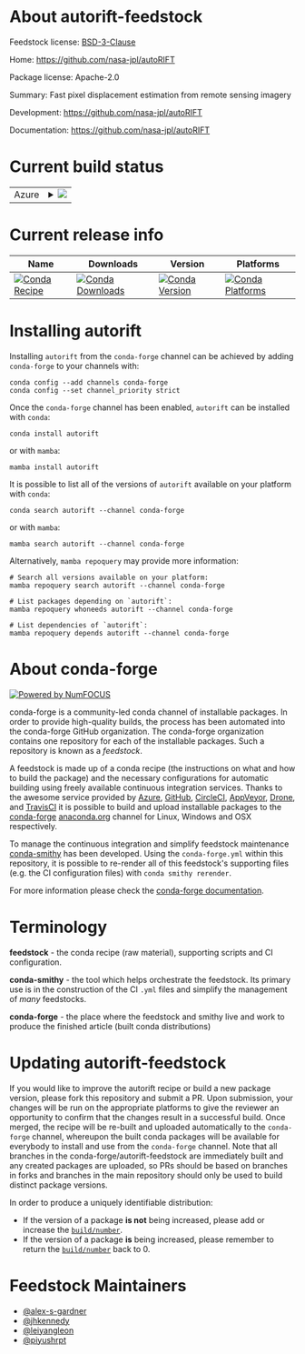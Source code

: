 About autorift-feedstock
========================

Feedstock license: [BSD-3-Clause](https://github.com/conda-forge/autorift-feedstock/blob/main/LICENSE.txt)

Home: https://github.com/nasa-jpl/autoRIFT

Package license: Apache-2.0

Summary: Fast pixel displacement estimation from remote sensing imagery

Development: https://github.com/nasa-jpl/autoRIFT

Documentation: https://github.com/nasa-jpl/autoRIFT

Current build status
====================


<table>
    
  <tr>
    <td>Azure</td>
    <td>
      <details>
        <summary>
          <a href="https://dev.azure.com/conda-forge/feedstock-builds/_build/latest?definitionId=8082&branchName=main">
            <img src="https://dev.azure.com/conda-forge/feedstock-builds/_apis/build/status/autorift-feedstock?branchName=main">
          </a>
        </summary>
        <table>
          <thead><tr><th>Variant</th><th>Status</th></tr></thead>
          <tbody><tr>
              <td>linux_64_python3.10.____cpython</td>
              <td>
                <a href="https://dev.azure.com/conda-forge/feedstock-builds/_build/latest?definitionId=8082&branchName=main">
                  <img src="https://dev.azure.com/conda-forge/feedstock-builds/_apis/build/status/autorift-feedstock?branchName=main&jobName=linux&configuration=linux%20linux_64_python3.10.____cpython" alt="variant">
                </a>
              </td>
            </tr><tr>
              <td>linux_64_python3.11.____cpython</td>
              <td>
                <a href="https://dev.azure.com/conda-forge/feedstock-builds/_build/latest?definitionId=8082&branchName=main">
                  <img src="https://dev.azure.com/conda-forge/feedstock-builds/_apis/build/status/autorift-feedstock?branchName=main&jobName=linux&configuration=linux%20linux_64_python3.11.____cpython" alt="variant">
                </a>
              </td>
            </tr><tr>
              <td>linux_64_python3.12.____cpython</td>
              <td>
                <a href="https://dev.azure.com/conda-forge/feedstock-builds/_build/latest?definitionId=8082&branchName=main">
                  <img src="https://dev.azure.com/conda-forge/feedstock-builds/_apis/build/status/autorift-feedstock?branchName=main&jobName=linux&configuration=linux%20linux_64_python3.12.____cpython" alt="variant">
                </a>
              </td>
            </tr><tr>
              <td>linux_64_python3.9.____cpython</td>
              <td>
                <a href="https://dev.azure.com/conda-forge/feedstock-builds/_build/latest?definitionId=8082&branchName=main">
                  <img src="https://dev.azure.com/conda-forge/feedstock-builds/_apis/build/status/autorift-feedstock?branchName=main&jobName=linux&configuration=linux%20linux_64_python3.9.____cpython" alt="variant">
                </a>
              </td>
            </tr><tr>
              <td>osx_64_python3.10.____cpython</td>
              <td>
                <a href="https://dev.azure.com/conda-forge/feedstock-builds/_build/latest?definitionId=8082&branchName=main">
                  <img src="https://dev.azure.com/conda-forge/feedstock-builds/_apis/build/status/autorift-feedstock?branchName=main&jobName=osx&configuration=osx%20osx_64_python3.10.____cpython" alt="variant">
                </a>
              </td>
            </tr><tr>
              <td>osx_64_python3.11.____cpython</td>
              <td>
                <a href="https://dev.azure.com/conda-forge/feedstock-builds/_build/latest?definitionId=8082&branchName=main">
                  <img src="https://dev.azure.com/conda-forge/feedstock-builds/_apis/build/status/autorift-feedstock?branchName=main&jobName=osx&configuration=osx%20osx_64_python3.11.____cpython" alt="variant">
                </a>
              </td>
            </tr><tr>
              <td>osx_64_python3.12.____cpython</td>
              <td>
                <a href="https://dev.azure.com/conda-forge/feedstock-builds/_build/latest?definitionId=8082&branchName=main">
                  <img src="https://dev.azure.com/conda-forge/feedstock-builds/_apis/build/status/autorift-feedstock?branchName=main&jobName=osx&configuration=osx%20osx_64_python3.12.____cpython" alt="variant">
                </a>
              </td>
            </tr><tr>
              <td>osx_64_python3.9.____cpython</td>
              <td>
                <a href="https://dev.azure.com/conda-forge/feedstock-builds/_build/latest?definitionId=8082&branchName=main">
                  <img src="https://dev.azure.com/conda-forge/feedstock-builds/_apis/build/status/autorift-feedstock?branchName=main&jobName=osx&configuration=osx%20osx_64_python3.9.____cpython" alt="variant">
                </a>
              </td>
            </tr><tr>
              <td>osx_arm64_python3.10.____cpython</td>
              <td>
                <a href="https://dev.azure.com/conda-forge/feedstock-builds/_build/latest?definitionId=8082&branchName=main">
                  <img src="https://dev.azure.com/conda-forge/feedstock-builds/_apis/build/status/autorift-feedstock?branchName=main&jobName=osx&configuration=osx%20osx_arm64_python3.10.____cpython" alt="variant">
                </a>
              </td>
            </tr><tr>
              <td>osx_arm64_python3.11.____cpython</td>
              <td>
                <a href="https://dev.azure.com/conda-forge/feedstock-builds/_build/latest?definitionId=8082&branchName=main">
                  <img src="https://dev.azure.com/conda-forge/feedstock-builds/_apis/build/status/autorift-feedstock?branchName=main&jobName=osx&configuration=osx%20osx_arm64_python3.11.____cpython" alt="variant">
                </a>
              </td>
            </tr><tr>
              <td>osx_arm64_python3.12.____cpython</td>
              <td>
                <a href="https://dev.azure.com/conda-forge/feedstock-builds/_build/latest?definitionId=8082&branchName=main">
                  <img src="https://dev.azure.com/conda-forge/feedstock-builds/_apis/build/status/autorift-feedstock?branchName=main&jobName=osx&configuration=osx%20osx_arm64_python3.12.____cpython" alt="variant">
                </a>
              </td>
            </tr><tr>
              <td>osx_arm64_python3.9.____cpython</td>
              <td>
                <a href="https://dev.azure.com/conda-forge/feedstock-builds/_build/latest?definitionId=8082&branchName=main">
                  <img src="https://dev.azure.com/conda-forge/feedstock-builds/_apis/build/status/autorift-feedstock?branchName=main&jobName=osx&configuration=osx%20osx_arm64_python3.9.____cpython" alt="variant">
                </a>
              </td>
            </tr>
          </tbody>
        </table>
      </details>
    </td>
  </tr>
</table>

Current release info
====================

| Name | Downloads | Version | Platforms |
| --- | --- | --- | --- |
| [![Conda Recipe](https://img.shields.io/badge/recipe-autorift-green.svg)](https://anaconda.org/conda-forge/autorift) | [![Conda Downloads](https://img.shields.io/conda/dn/conda-forge/autorift.svg)](https://anaconda.org/conda-forge/autorift) | [![Conda Version](https://img.shields.io/conda/vn/conda-forge/autorift.svg)](https://anaconda.org/conda-forge/autorift) | [![Conda Platforms](https://img.shields.io/conda/pn/conda-forge/autorift.svg)](https://anaconda.org/conda-forge/autorift) |

Installing autorift
===================

Installing `autorift` from the `conda-forge` channel can be achieved by adding `conda-forge` to your channels with:

```
conda config --add channels conda-forge
conda config --set channel_priority strict
```

Once the `conda-forge` channel has been enabled, `autorift` can be installed with `conda`:

```
conda install autorift
```

or with `mamba`:

```
mamba install autorift
```

It is possible to list all of the versions of `autorift` available on your platform with `conda`:

```
conda search autorift --channel conda-forge
```

or with `mamba`:

```
mamba search autorift --channel conda-forge
```

Alternatively, `mamba repoquery` may provide more information:

```
# Search all versions available on your platform:
mamba repoquery search autorift --channel conda-forge

# List packages depending on `autorift`:
mamba repoquery whoneeds autorift --channel conda-forge

# List dependencies of `autorift`:
mamba repoquery depends autorift --channel conda-forge
```


About conda-forge
=================

[![Powered by
NumFOCUS](https://img.shields.io/badge/powered%20by-NumFOCUS-orange.svg?style=flat&colorA=E1523D&colorB=007D8A)](https://numfocus.org)

conda-forge is a community-led conda channel of installable packages.
In order to provide high-quality builds, the process has been automated into the
conda-forge GitHub organization. The conda-forge organization contains one repository
for each of the installable packages. Such a repository is known as a *feedstock*.

A feedstock is made up of a conda recipe (the instructions on what and how to build
the package) and the necessary configurations for automatic building using freely
available continuous integration services. Thanks to the awesome service provided by
[Azure](https://azure.microsoft.com/en-us/services/devops/), [GitHub](https://github.com/),
[CircleCI](https://circleci.com/), [AppVeyor](https://www.appveyor.com/),
[Drone](https://cloud.drone.io/welcome), and [TravisCI](https://travis-ci.com/)
it is possible to build and upload installable packages to the
[conda-forge](https://anaconda.org/conda-forge) [anaconda.org](https://anaconda.org/)
channel for Linux, Windows and OSX respectively.

To manage the continuous integration and simplify feedstock maintenance
[conda-smithy](https://github.com/conda-forge/conda-smithy) has been developed.
Using the ``conda-forge.yml`` within this repository, it is possible to re-render all of
this feedstock's supporting files (e.g. the CI configuration files) with ``conda smithy rerender``.

For more information please check the [conda-forge documentation](https://conda-forge.org/docs/).

Terminology
===========

**feedstock** - the conda recipe (raw material), supporting scripts and CI configuration.

**conda-smithy** - the tool which helps orchestrate the feedstock.
                   Its primary use is in the construction of the CI ``.yml`` files
                   and simplify the management of *many* feedstocks.

**conda-forge** - the place where the feedstock and smithy live and work to
                  produce the finished article (built conda distributions)


Updating autorift-feedstock
===========================

If you would like to improve the autorift recipe or build a new
package version, please fork this repository and submit a PR. Upon submission,
your changes will be run on the appropriate platforms to give the reviewer an
opportunity to confirm that the changes result in a successful build. Once
merged, the recipe will be re-built and uploaded automatically to the
`conda-forge` channel, whereupon the built conda packages will be available for
everybody to install and use from the `conda-forge` channel.
Note that all branches in the conda-forge/autorift-feedstock are
immediately built and any created packages are uploaded, so PRs should be based
on branches in forks and branches in the main repository should only be used to
build distinct package versions.

In order to produce a uniquely identifiable distribution:
 * If the version of a package **is not** being increased, please add or increase
   the [``build/number``](https://docs.conda.io/projects/conda-build/en/latest/resources/define-metadata.html#build-number-and-string).
 * If the version of a package **is** being increased, please remember to return
   the [``build/number``](https://docs.conda.io/projects/conda-build/en/latest/resources/define-metadata.html#build-number-and-string)
   back to 0.

Feedstock Maintainers
=====================

* [@alex-s-gardner](https://github.com/alex-s-gardner/)
* [@jhkennedy](https://github.com/jhkennedy/)
* [@leiyangleon](https://github.com/leiyangleon/)
* [@piyushrpt](https://github.com/piyushrpt/)

